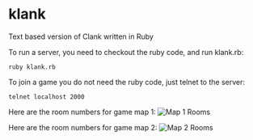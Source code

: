 # klank
Text based version of Clank written in Ruby

To run a server, you need to checkout the ruby code, and run klank.rb:
```
ruby klank.rb
```

To join a game you do not need the ruby code, just telnet to the server:
```
telnet localhost 2000
```

Here are the room numbers for game map 1:
![Map 1 Rooms](https://github.com/kevinkey/klank/blob/master/map1.jpg)

Here are the room numbers for game map 2:
![Map 2 Rooms](https://github.com/kevinkey/klank/blob/master/map2.jpg)
